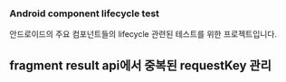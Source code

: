 ### Android component lifecycle test

안드로이드의 주요 컴포넌트들의 lifecycle 관련된 테스트를 위한 프로젝트입니다.

## fragment result api에서 중복된 requestKey 관리